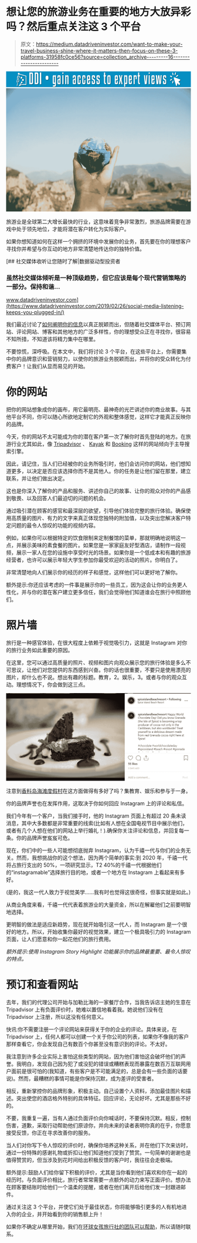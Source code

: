 # 想让您的旅游业务在重要的地方大放异彩吗？然后重点关注这 3 个平台

> 原文：<https://medium.datadriveninvestor.com/want-to-make-your-travel-business-shine-where-it-matters-then-focus-on-these-3-platforms-31958fc0ce56?source=collection_archive---------16----------------------->

[![](img/b18fea8a884b0c24685437d3019880bd.png)](http://www.track.datadriveninvestor.com/1B9E)![](img/9a85596cbcb71e796cb999e3747e84f9.png)

旅游业是全球第二大增长最快的行业，这意味着竞争非常激烈，旅游品牌需要在游戏中处于领先地位，才能将潜在客户转化为实际客户。

如果你想知道如何在这样一个拥挤的环境中发展你的业务，首先要在你的理想客户寻找你并希望与你互动的地方非常清楚地传达你的独特价值。

[](https://www.datadriveninvestor.com/2019/02/26/social-media-listening-keeps-you-plugged-in/) [## 社交媒体收听让您随时了解|数据驱动型投资者

### 虽然社交媒体倾听是一种顶级趋势，但它应该是每个现代营销策略的一部分。保持和谐…

www.datadriveninvestor.com](https://www.datadriveninvestor.com/2019/02/26/social-media-listening-keeps-you-plugged-in/) 

我们最近讨论了[如何阐明你的信息](https://www.globalislandgirl.com/blog/2019/6/30/3-tips-to-clarify-your-brand-messaging-and-make-your-business-stand-out)以真正脱颖而出，但随着社交媒体平台、预订网站、评论网站、博客和其他地方的广泛多样性，你的理想受众正在寻找你，很容易不知所措，不知道该将精力集中在哪里。

不要惊慌，深呼吸。在本文中，我们将讨论 3 个平台，在这些平台上，你需要集中你的品牌意识和营销努力，以使你的旅游业务脱颖而出，并将你的受众转化为付费客户！让我们从显而易见的开始。

# 你的网站

把你的网站想象成你的画布，用它最明亮、最神奇的光芒讲述你的商业故事。与其他平台不同，你可以随心所欲地定制它的外观和整体感觉，这样它才能真正反映你的品牌。

今天，你的网站不太可能成为你的潜在客户第一次了解你时首先登陆的地方。在旅游行业尤其如此，像 [Tripadvisor](http://tripadvisor.com/) 、 [Kayak](http://kayak.com/) 和 [Booking](https://booking.com/) 这样的网站倾向于主导搜索引擎。

因此，请记住，当人们已经被你的业务所吸引时，他们会访问你的网站，他们想知道更多，以决定是否应该选择你而不是其他人。你的任务是让他们留在那里，建立联系，并让他们做出决定。

这也是你深入了解你的产品和服务、讲述你自己的故事、让你的观众对你的产品感到敬畏、以及回答人们最迫切的问题的机会。

通过吸引潜在顾客的感官和最深层的欲望，引导他们体验完整的旅行体验。确保使用高质量的图片、有力的文字来真正体现您独特的附加值，以及突出您解决客户特定问题的最令人惊叹的功能的视频内容。

例如，如果你可以根据特定的饮食限制来定制餐馆的菜单，那就明确地说明这一点，并展示美味的素食餐的图片。如果您是一家家庭友好型酒店，请制作一段视频，展示一家人在您的设施中享受时光的场景。如果你是一个低成本和有趣的旅游经营者，也许可以展示年轻大学生参加你最受欢迎的活动的照片。你明白了。

非常清楚地向人们展示你的经历的样子和感觉，这样他们可以更好地了解你。

额外提示:你还应该考虑的一件事是展示你的一些员工，因为这会让你的业务更人性化，并与你的潜在客户建立更多信任，我们会觉得他们知道谁会在旅行中照顾他们。

# 照片墙

旅行是一种感官体验，在很大程度上依赖于视觉吸引力，这就是 Instagram 对你的旅行业务如此重要的原因。

在这里，您可以通过高质量的照片、视频和图片向观众展示您的旅行体验是多么不可思议，让他们对您提供的东西感到兴奋。你的话也很重要，不要只是使用漂亮的图片，却什么也不说。想出有趣的标题。教育，2。娱乐，3。或者与你的观众互动。理想情况下，你会做到这三点。

![](img/052c9c27d345355256fb751ec57dc2c7.png)

注意到[香料岛海滩度假村](https://www.spiceislandbeachresort.com/)在这方面做得有多好了吗？集教育、娱乐和参与于一身。

你的品牌声誉也在发挥作用，这取决于你如何回应 Instagram 上的评论和私信。

我们今年有一个客户，当我们接手时，他的 Instagram 页面上有超过 20 条未读消息，其中大多数都是非常重要的线索(比如有人想在全国电视节目中展示他们，或者有几个人想在他们的网站上举行婚礼！).确保你关注评论和信息，并回复每一条。你的品牌声誉岌岌可危。

现在，你们中的一些人可能想彻底抛弃 Instagram，认为千禧一代与你们的业务无关。然而，我想挑战你的这个想法，因为两个简单的事实:到 2020 年，千禧一代将占旅行支出的 50%，一项研究显示，T2 40%的千禧一代根据他们的“instagramable”选择旅行目的地，或者一个地方在 Instagram 上看起来有多好。

(是的，我这一代人致力于视觉美学……我有时也觉得这很奇怪，但事实就是如此。)

从商业角度来看，千禧一代代表着旅游业的大量资金，所以在解雇他们之前要明智地选择。

更明智的做法是适应新趋势，现在就开始吸引这一代人，而 Instagram 是一个很好的地方。所以，开始收集你最好的视觉效果，建立一个极具吸引力的 Instagram 页面，让人们愿意和你一起花他们的旅行费用。

*额外提示:使用 Instagram Story Highlight 功能展示你的品牌最重要、最令人惊叹的特点。*

# 预订和查看网站

去年，我们的代理公司开始与加勒比海的一家餐厅合作，当我告诉店主她的生意在 Tripadvisor 上有负面评价时，她难以置信地看着我。她说他们没有在 Tripadvisor 上注册，所以这没有任何意义。

快讯:你不需要注册一个评论网站来获得关于你的企业的评论。具体来说，在 Tripadvisor 上，任何人都可以创建一个关于你公司的列表，如果你不像我的客户那样查看它，你会发现自己有数百个你甚至没有意识到的评论。不太好。

我注意到许多企业实际上害怕这些类型的网站，因为他们害怕这会破坏他们的声誉。我明白，发现自己因为犯了或没犯的错误或糟糕表现而暴露在数百万互联网用户面前是很可怕的(我知道，有些客户是不可能满足的，总是会有一些负面的话要说)。然而，最糟糕的事情可能是你保持沉默，成为差评的受害者。

相反，重新掌控你的品牌形象，积极主动。自己设置个人资料，添加最佳图片和描述。突出使您的酒店格外特别的具体特征。回应评论，无论好坏。尤其是那些不好的。

不要，我重复一遍，当有人通过负面评价向你喊话时，不要保持沉默。相反，控制伤害，道歉，采取行动帮助他们原谅你，并向未来的读者表明你真的在乎，你愿意接受反馈，你正在寻求改善你的服务。

当人们对你写下令人惊叹的评价时，确保你培养这种关系，并在他们下次来访时，通过一份特殊的感谢礼物或折扣让他们知道他们受到了赞赏。一句简单的谢谢也是值得赞赏的，但当涉及到花时间给出积极反馈的客户时，我往往会走极端。

额外提示:鼓励人们给你留下积极的评价，尤其是当你看到他们喜欢和你在一起的经历时。与负面评价相比，旅行者常常需要一点额外的动力来写正面评价。想办法在顾客要结账时给他们一个温柔的提醒，或者在他们离开后给他们发一封跟进邮件。

通过关注这 3 个平台，并使它们处于最佳状态，你将能够吸引更多的人有机地进入你的企业，并开始看到你的销售额上升！

如果你不确定从哪里开始，我们在[环球女孩旅行社的团队可以帮助](https://florence-turiaf.squarespace.com/agency)，所以请随时联系。